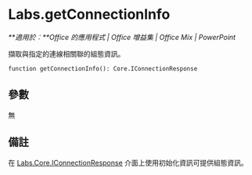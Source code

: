 
# <a name="labs.getconnectioninfo"></a>Labs.getConnectionInfo

 _**適用於︰**Office 的應用程式 | Office 增益集 | Office Mix | PowerPoint_

擷取與指定的連線相關聯的組態資訊。

```
function getConnectionInfo(): Core.IConnectionResponse
```


## <a name="parameters"></a>參數

無


## <a name="remarks"></a>備註

在 [Labs.Core.IConnectionResponse](../../reference/office-mix/labs.core.iconnectionresponse.md) 介面上使用初始化資訊可提供組態資訊。

